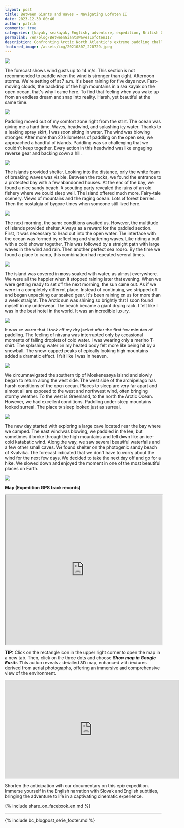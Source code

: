 ```yaml
---
layout: post
title: Between Giants and Waves ~ Navigating Lofoten II
date: 2023-12-30 00:46
author: patrik
comments: true
categories: [kayak, seakayak, English, adventure, expedition, British Columbia, Canada, bear, seal, sealion, whale, outdoor]
permalink: /en/blog/BetweenGiantsWavesLofotenII/
description: Confronting Arctic North Atlantic's extreme paddling challenges - fierce headwinds, relentless waves, and the raw elements. Amidst unyielding rain and soaked gear, find breathtaking mountain vistas and serene Arctic wilderness. The sun shines like a new realm's gateway, offering shelter and fulfillment in one of Earth's most stunning landscapes, testing limits and resilience.
featured_image: /assets/img/20210807_220729.jpeg
---
```

![](/assets/img/84004fad0c79fadf6e33d2fddaad8c71_35851.jpeg)

The forecast shows wind gusts up to 14 m/s. This section is not recommended to paddle when the wind is stronger than eight. Afternoon storms. We're setting off at 7 a.m. It's been raining for five days now. Fast-moving clouds, the backdrop of the high mountains in a sea kayak on the open ocean, that's why I came here. To find that feeling when you wake up from an endless dream and snap into reality. Harsh, yet beautiful at the same time.	

![](/assets/img/20210804_144353.jpeg)

Paddling moved out of my comfort zone right from the start. The ocean was giving me a hard time. Waves, headwind, and splashing icy water. Thanks to a leaking spray skirt, I was soon sitting in water. The wind was blowing stronger. After more than 20 kilometers of paddling on the open sea, we approached a handful of islands. Paddling was so challenging that we couldn't keep together. Every action in this headwind was like engaging reverse gear and backing down a hill.

![](/assets/img/20210804_160609.jpeg)

The islands provided shelter. Looking into the distance, only the white foam of breaking waves was visible. Between the rocks, we found the entrance to a protected bay with a few abandoned houses. At the end of the bay, we found a nice sandy beach. A scouting party revealed the ruins of an old fishery where we could sleep well. The island offered much more. Fairy-tale scenery. Views of mountains and the raging ocean. Lots of forest berries. Then the nostalgia of bygone times when someone still lived here.

![](/assets/img/20210804_132839.jpeg)

The next morning, the same conditions awaited us. However, the multitude of islands provided shelter. Always as a reward for the paddled section. First, it was necessary to head out into the open water. The interface with the ocean was formed by reflecting and shattering waves. Like riding a bull with a cold shower together. This was followed by a straight path with large waves in the wind and rain. Then another perfect sea rodeo. By the time we found a place to camp, this combination had repeated several times.

![](/assets/img/20210818_214627_352.jpeg)

The island was covered in moss soaked with water, as almost everywhere. We were all the happier when it stopped raining later that evening. When we were getting ready to set off the next morning, the sun came out. As if we were in a completely different place. Instead of continuing, we stripped off and began unpacking our soaked gear. It's been raining on us for more than a week straight. The Arctic sun was shining so brightly that I soon found myself in my underwear. The beach became a giant drying rack. I felt like I was in the best hotel in the world. It was an incredible luxury.

![](/assets/img/20210808_115125.jpeg)

It was so warm that I took off my dry jacket after the first few minutes of paddling. The feeling of nirvana was interrupted only by occasional moments of falling droplets of cold water. I was wearing only a merino T-shirt. The splashing water on my heated body felt more like being hit by a snowball. The snow-capped peaks of epically looking high mountains added a dramatic effect. I felt like I was in heaven.

![](/assets/img/20210807_220729.jpeg)

We circumnavigated the southern tip of Moskenesøya island and slowly began to return along the west side. The west side of the archipelago has harsh conditions of the open ocean. Places to sleep are very far apart and almost all are exposed to the west and northwest wind, often bringing stormy weather. To the west is Greenland, to the north the Arctic Ocean. However, we had excellent conditions. Paddling under steep mountains looked surreal. The place to sleep looked just as surreal.

![](/assets/img/20210808_171634.jpeg)

The new day started with exploring a large cave located near the bay where we camped. The east wind was blowing, we paddled in the lee, but sometimes it broke through the high mountains and fell down like an ice-cold katabatic wind. Along the way, we saw several beautiful waterfalls and a few other small caves. We found shelter on the photogenic sandy beach of Kvalvika. The forecast indicated that we don't have to worry about the wind for the next few days. We decided to take the next day off and go for a hike. We slowed down and enjoyed the moment in one of the most beautiful places on Earth.

![](/assets/img/map-lof-5.jpg)

**Map (Expedition GPS track records)**  
<iframe src="https://www.google.com/maps/d/embed?mid=1uvY8m_irvSvAgxb1ynELVqx_Ua9ZCkY&ehbc=2E312F" width="100%" height="480"></iframe>

**TIP:** Click on the rectangle icon in the upper right corner to open the map in a new tab. Then, click on the three dots and choose ***Show map in Google Earth.*** This action reveals a detailed 3D map, enhanced with textures derived from aerial photographs, offering an immersive and comprehensive view of the environment.

<iframe width="560" height="315" src="https://www.youtube.com/embed/BV9OnfBjgkk" title="The Lofoten Islands Circumnavigation" frameborder="0" allow="accelerometer; autoplay; clipboard-write; encrypted-media; gyroscope; picture-in-picture" allowfullscreen></iframe>

Shorten the anticipation with our documentary on this epic expedition. Immerse yourself in the English narration with Slovak and English subtitles, bringing the adventure to life in a captivating cinematic experience.

{% include share_on_facebook_en.md %}

---

{% include bc_blogpost_serie_footer.md %}